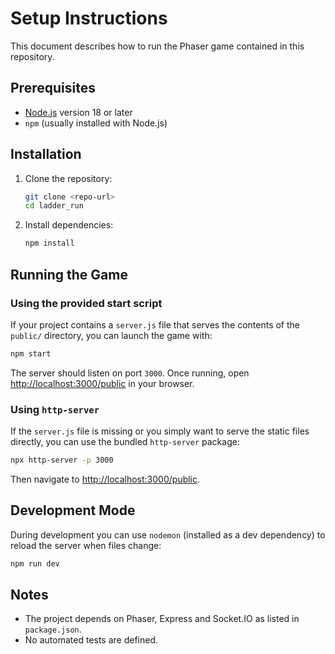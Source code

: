 # Setup Instructions

This document describes how to run the Phaser game contained in this repository.

## Prerequisites

- [Node.js](https://nodejs.org/) version 18 or later
- `npm` (usually installed with Node.js)

## Installation

1. Clone the repository:
   ```bash
   git clone <repo-url>
   cd ladder_run
   ```
2. Install dependencies:
   ```bash
   npm install
   ```

## Running the Game

### Using the provided start script

If your project contains a `server.js` file that serves the contents of the
`public/` directory, you can launch the game with:

```bash
npm start
```

The server should listen on port `3000`. Once running, open
[http://localhost:3000/public](http://localhost:3000/public) in your browser.

### Using `http-server`

If the `server.js` file is missing or you simply want to serve the static files
directly, you can use the bundled `http-server` package:

```bash
npx http-server -p 3000
```

Then navigate to
[http://localhost:3000/public](http://localhost:3000/public).

## Development Mode

During development you can use `nodemon` (installed as a dev dependency) to
reload the server when files change:

```bash
npm run dev
```

## Notes

- The project depends on Phaser, Express and Socket.IO as listed in
  `package.json`.
- No automated tests are defined.

